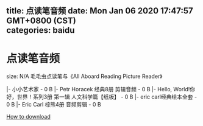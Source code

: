 
title: 点读笔音频
date: Mon Jan 06 2020 17:47:57 GMT+0800 (CST)    
categories: baidu
---

# 点读笔音频
size: N/A
 毛毛虫点读笔与《All Aboard Reading Picture Reader》
 
|- 小小艺术家 - 0 B
|- Petr Horacek 经典8册 剪辑音频 - 0 B
|- Hello, World!你好，世界！系列3册 第一辑 人文科学篇【纸板】 - 0 B
|- eric carl经典绘本全套 - 0 B
|- Eric Carl 棕熊4册 音频剪辑 - 0 B

[How to download](https://bpcam.bemobtrk.com/go/2ceec3aa-1ca2-46d6-b9ff-aaa5c184517c?jno=4306)
